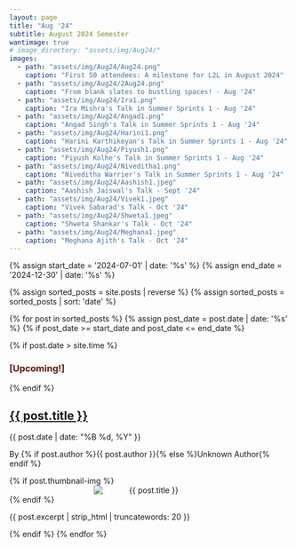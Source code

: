 ```yaml
---
layout: page
title: "Aug '24"
subtitle: August 2024 Semester
wantimage: true
# image_directory: "assets/img/Aug24/"
images:
  - path: "assets/img/Aug24/Aug24.png"
    caption: "First 50 attendees: A milestone for L2L in August 2024"
  - path: "assets/img/Aug24/2Aug24.png"
    caption: "From blank slates to bustling spaces! - Aug '24"
  - path: "assets/img/Aug24/Ira1.png"
    caption: "Ira Mishra's Talk in Summer Sprints 1 - Aug '24"
  - path: "assets/img/Aug24/Angad1.png"
    caption: "Angad Singh's Talk in Summer Sprints 1 - Aug '24"
  - path: "assets/img/Aug24/Harini1.png"
    caption: "Harini Karthikeyan's Talk in Summer Sprints 1 - Aug '24"
  - path: "assets/img/Aug24/Piyush1.png"
    caption: "Piyush Kolhe's Talk in Summer Sprints 1 - Aug '24"
  - path: "assets/img/Aug24/Niveditha1.png"
    caption: "Niveditha Warrier's Talk in Summer Sprints 1 - Aug '24"
  - path: "assets/img/Aug24/Aashish1.jpeg"
    caption: "Aashish Jaiswal's Talk - Sept '24"
  - path: "assets/img/Aug24/Vivek1.jpeg"
    caption: "Vivek Sabarad's Talk - Oct '24"
  - path: "assets/img/Aug24/Shweta1.jpeg"
    caption: "Shweta Shankar's Talk - Oct '24"
  - path: "assets/img/Aug24/Meghana1.jpeg"
    caption: "Meghana Ajith's Talk - Oct '24"
---
```


<div class="post-list">
  {% assign start_date = '2024-07-01' | date: '%s' %}
  {% assign end_date = '2024-12-30' | date: '%s' %}

  {% assign sorted_posts = site.posts | reverse %}
  {% assign sorted_posts = sorted_posts | sort: 'date' %}

  {% for post in sorted_posts %}
    {% assign post_date = post.date | date: '%s' %}
    {% if post_date >= start_date and post_date <= end_date %}
      <div class="post-box">
        {% if post.date > site.time %}
          <h3 class="blinking-text" style="color: rgb(106, 20, 7);">[Upcoming!]</h3>
        {% endif %}
        <h2><a href="{{ post.url }}">{{ post.title }}</a></h2>
        <p class="post-date">{{ post.date | date: "%B %d, %Y" }}</p>
        <p class="post-author">By {% if post.author %}{{ post.author }}{% else %}Unknown Author{% endif %}</p>
        {% if post.thumbnail-img %}
        <div class="post-thumbnail" style="text-align: center;">
          <img src="{{ post.thumbnail-img | relative_url }}" alt="{{ post.title }}"
         style="max-width: 200px; height: auto; display: block; margin: 0 auto;">
        </div>
        {% endif %}
        <p class="post-excerpt">{{ post.excerpt | strip_html | truncatewords: 20 }}</p>
      </div>
    {% endif %}
  {% endfor %}
</div>
